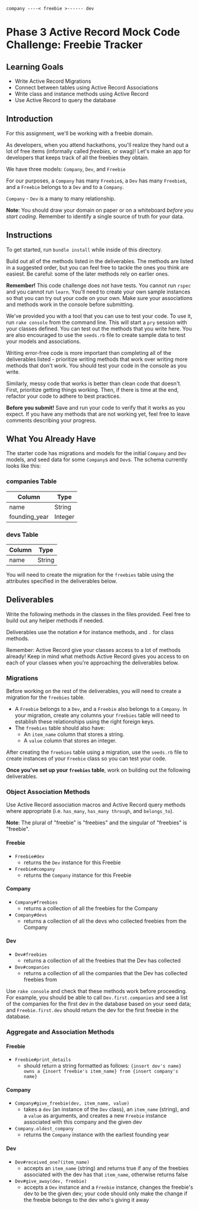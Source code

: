 





    company ----< freebie >------ dev












# Phase 3 Active Record Mock Code Challenge: Freebie Tracker

## Learning Goals

- Write Active Record Migrations
- Connect between tables using Active Record Associations
- Write class and instance methods using Active Record
- Use Active Record to query the database

## Introduction

For this assignment, we'll be working with a freebie domain.

As developers, when you attend hackathons, you'll realize they hand out a lot of
free items (informally called _freebies_, or swag)! Let's make an app for
developers that keeps track of all the freebies they obtain.

We have three models: `Company`, `Dev`, and `Freebie`

For our purposes, a `Company` has many `Freebie`s, a `Dev` has many `Freebie`s,
and a `Freebie` belongs to a `Dev` and to a `Company`.

`Company` - `Dev` is a many to many relationship.

**Note**: You should draw your domain on paper or on a whiteboard _before you
start coding_. Remember to identify a single source of truth for your data.

## Instructions

To get started, run `bundle install` while inside of this directory.

Build out all of the methods listed in the deliverables. The methods are listed
in a suggested order, but you can feel free to tackle the ones you think are
easiest. Be careful: some of the later methods rely on earlier ones.

**Remember!** This code challenge does not have tests. You cannot run `rspec`
and you cannot run `learn`. You'll need to create your own sample instances so
that you can try out your code on your own. Make sure your associations and
methods work in the console before submitting.

We've provided you with a tool that you can use to test your code. To use it,
run `rake console` from the command line. This will start a `pry` session with
your classes defined. You can test out the methods that you write here. You are
also encouraged to use the `seeds.rb` file to create sample data to test your
models and associations.

Writing error-free code is more important than completing all of the
deliverables listed - prioritize writing methods that work over writing more
methods that don't work. You should test your code in the console as you write.

Similarly, messy code that works is better than clean code that doesn't. First,
prioritize getting things working. Then, if there is time at the end, refactor
your code to adhere to best practices.

**Before you submit!** Save and run your code to verify that it works as you
expect. If you have any methods that are not working yet, feel free to leave
comments describing your progress.

## What You Already Have

The starter code has migrations and models for the initial `Company` and `Dev`
models, and seed data for some `Company`s and `Dev`s. The schema currently looks
like this:

### companies Table

| Column        | Type    |
| ------------- | ------- |
| name          | String  |
| founding_year | Integer |

### devs Table

| Column | Type   |
| ------ | ------ |
| name   | String |

You will need to create the migration for the `freebies` table using the
attributes specified in the deliverables below.

## Deliverables

Write the following methods in the classes in the files provided. Feel free to
build out any helper methods if needed.

Deliverables use the notation `#` for instance methods, and `.` for class
methods.

Remember: Active Record give your classes access to a lot of methods already!
Keep in mind what methods Active Record gives you access to on each of your
classes when you're approaching the deliverables below.

### Migrations

Before working on the rest of the deliverables, you will need to create a
migration for the `freebies` table.

- A `Freebie` belongs to a `Dev`, and a `Freebie` also belongs to a `Company`.
  In your migration, create any columns your `freebies` table will need to
  establish these relationships using the right foreign keys.
- The `freebies` table should also have:
  - An `item_name` column that stores a string.
  - A `value` column that stores an integer.

After creating the `freebies` table using a migration, use the `seeds.rb` file to
create instances of your `Freebie` class so you can test your code.

**Once you've set up your `freebies` table**, work on building out the following
deliverables.

### Object Association Methods

Use Active Record association macros and Active Record query methods where
appropriate (i.e. `has_many`, `has_many through`, and `belongs_to`).

**Note**: The plural of "freebie" is "freebies" and the singular of "freebies"
is "freebie".

#### Freebie

- `Freebie#dev`
  - returns the `Dev` instance for this Freebie
- `Freebie#company`
  - returns the `Company` instance for this Freebie

#### Company

- `Company#freebies`
  - returns a collection of all the freebies for the Company
- `Company#devs`
  - returns a collection of all the devs who collected freebies from the Company

#### Dev

- `Dev#freebies`
  - returns a collection of all the freebies that the Dev has collected
- `Dev#companies`
  - returns a collection of all the companies that the Dev has collected
    freebies from

Use `rake console` and check that these methods work before proceeding. For
example, you should be able to call `Dev.first.companies` and see a list of the
companies for the first dev in the database based on your seed data; and
`Freebie.first.dev` should return the dev for the first freebie in the database.

### Aggregate and Association Methods

#### Freebie

- `Freebie#print_details`
  - should return a string formatted as follows:
    `{insert dev's name} owns a {insert freebie's item_name} from {insert company's name}`

#### Company

- `Company#give_freebie(dev, item_name, value)`
  - takes a `dev` (an instance of the `Dev` class), an `item_name` (string), and a `value`
    as arguments, and creates a new `Freebie` instance associated with this
    company and the given dev
- `Company.oldest_company`
  - returns the `Company` instance with the earliest founding year

#### Dev

- `Dev#received_one?(item_name)`
  - accepts an `item_name` (string) and returns true if any of the freebies
    associated with the dev has that `item_name`, otherwise returns false
- `Dev#give_away(dev, freebie)`
  - accepts a `Dev` instance and a `Freebie` instance, changes the freebie's dev
    to be the given dev; your code should only make the change if the freebie
    belongs to the dev who's giving it away

